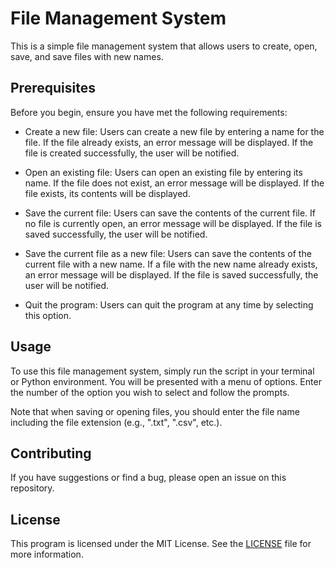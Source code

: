 # File Management System

This is a simple file management system that allows users to create, open, save, and save files with new names.

## Prerequisites
Before you begin, ensure you have met the following requirements:

* Create a new file: Users can create a new file by entering a name for the file. If the file already exists, an error message will be displayed. If the file is created successfully, the user will be notified.

* Open an existing file: Users can open an existing file by entering its name. If the file does not exist, an error message will be displayed. If the file exists, its contents will be displayed.
* Save the current file: Users can save the contents of the current file. If no file is currently open, an error message will be displayed. If the file is saved successfully, the user will be notified.
* Save the current file as a new file: Users can save the contents of the current file with a new name. If a file with the new name already exists, an error message will be displayed. If the file is saved successfully, the user will be notified.
* Quit the program: Users can quit the program at any time by selecting this option.

## Usage
To use this file management system, simply run the script in your terminal or Python environment. You will be presented with a menu of options. Enter the number of the option you wish to select and follow the prompts.

Note that when saving or opening files, you should enter the file name including the file extension (e.g., ".txt", ".csv", etc.).

## Contributing

If you have suggestions or find a bug, please open an issue on this repository.

## License

This program is licensed under the MIT License. See the [LICENSE](LICENSE) file for more information.


